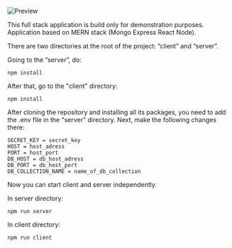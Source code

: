 ![Preview](https://raw.githubusercontent.com/acharist/mern-stack/master/preview.jpg)

This full stack application is build only for demonstration purposes.
Application based on MERN stack (Mongo Express React Node).

There are two directories at the root of the project: “client” and “server”.

Going to the “server”, do:
```
npm install
```

After that, go to the "client" directory:
```
npm install
```

After cloning the repository and installing all its packages, you need to add the .env file in the "server" directory.
Next, make the following changes there:
```
SECRET_KEY = secret_key
HOST = host_adress  
PORT = host_port  
DB_HOST = db_host_adress  
DB_PORT = db_host_port  
DB_COLLECTION_NAME = name_of_db_collection
```

Now you can start client and server independently.

In server directory:
```
npm run server
```

In client directory:
```
npm run client
```